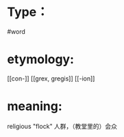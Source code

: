 # Type：
#word 
# etymology: 
[[con-]]
[[grex, gregis]]
[[-ion]]
# meaning: 
religious "flock"
人群，（教堂里的）会众